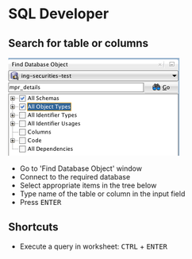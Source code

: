# SQL Developer

## Search for table or columns

![Search in SQL Developer](00-images/search-sql-developer.png)

* Go to 'Find Database Object' window
* Connect to the required database
* Select appropriate items in the tree below
* Type name of the table or column in the input field
* Press <kbd>ENTER</kbd>

## Shortcuts

* Execute a query in worksheet: <kbd>CTRL</kbd> + <kbd>ENTER</kbd>

